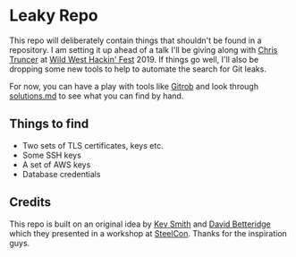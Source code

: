 # Leaky Repo

This repo will deliberately contain things that shouldn't be found in a repository. I am setting it up ahead of a talk I'll be giving along with [Chris Truncer](https://twitter.com/christruncer) at [Wild West Hackin' Fest](https://www.wildwesthackinfest.com/) 2019. If things go well, I'll also be dropping some new tools to help to automate the search for Git leaks.

For now, you can have a play with tools like [Gitrob](https://github.com/michenriksen/gitrob) and look through [solutions.md](solutions.md) to see what you can find by hand.

## Things to find

* Two sets of TLS certificates, keys etc.
* Some SSH keys
* A set of AWS keys
* Database credentials

## Credits

This repo is built on an original idea by [Kev Smith](https://twitter.com/kev_bite) and [David Betteridge](https://twitter.com/da_betteridge) which they presented in a workshop at [SteelCon](https://www.steelcon.info). Thanks for the inspiration guys.
